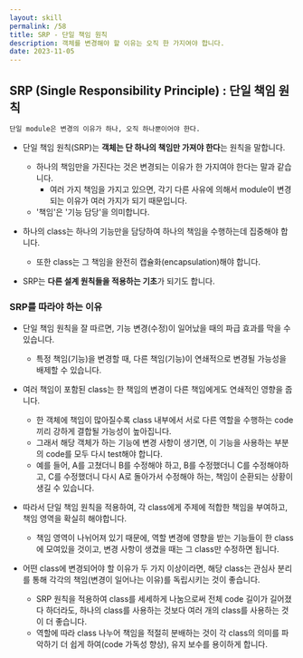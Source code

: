 ```yaml
---
layout: skill
permalink: /58
title: SRP - 단일 책임 원칙
description: 객체를 변경해야 할 이유는 오직 한 가지여야 합니다.
date: 2023-11-05
---
```



## SRP (Single Responsibility Principle) : 단일 책임 원칙

```txt
단일 module은 변경의 이유가 하나, 오직 하나뿐이어야 한다.
```

- 단일 책임 원칙(SRP)는 **객체는 단 하나의 책임만 가져야 한다**는 원칙을 말합니다.
    - 하나의 책임만을 가진다는 것은 변경되는 이유가 한 가지여야 한다는 말과 같습니다.
        - 여러 가지 책임을 가지고 있으면, 각기 다른 사유에 의해서 module이 변경되는 이유가 여러 가지가 되기 때문입니다.
    - '책임'은 '기능 담당'을 의미합니다.

- 하나의 class는 하나의 기능만을 담당하여 하나의 책임을 수행하는데 집중해야 합니다.
    - 또한 class는 그 책임을 완전히 캡슐화(encapsulation)해야 합니다.

- SRP는 **다른 설계 원칙들을 적용하는 기초**가 되기도 합니다.


### SRP를 따라야 하는 이유

- 단일 책임 원칙을 잘 따르면, 기능 변경(수정)이 일어났을 때의 파급 효과를 막을 수 있습니다.
    - 특정 책임(기능)을 변경할 때, 다른 책임(기능)이 연쇄적으로 변경될 가능성을 배제할 수 있습니다.

- 여러 책임이 포함된 class는 한 책임의 변경이 다른 책임에게도 연쇄적인 영향을 줍니다.
    - 한 객체에 책임이 많아질수록 class 내부에서 서로 다른 역할을 수행하는 code끼리 강하게 결합될 가능성이 높아집니다.
    - 그래서 해당 객체가 하는 기능에 변경 사항이 생기면, 이 기능을 사용하는 부분의 code를 모두 다시 test해야 합니다.
    - 예를 들어, A를 고쳤더니 B를 수정해야 하고, B를 수정했더니 C를 수정해야하고, C를 수정했더니 다시 A로 돌아가서 수정해야 하는, 책임이 순환되는 상황이 생길 수 있습니다.
 
- 따라서 단일 책임 원칙을 적용하여, 각 class에게 주제에 적합한 책임을 부여하고, 책임 영역을 확실히 해야합니다.
    - 책임 영역이 나뉘어져 있기 때문에, 역할 변경에 영향을 받는 기능들이 한 class에 모여있을 것이고, 변경 사항이 생겼을 때는 그 class만 수정하면 됩니다.

- 어떤 class에 변경되어야 할 이유가 두 가지 이상이라면, 해당 class는 관심사 분리를 통해 각각의 책임(변경이 일어나는 이유)를 독립시키는 것이 좋습니다.
    - SRP 원칙을 적용하여 class를 세세하게 나눔으로써 전체 code 길이가 길어졌다 하더라도, 하나의 class를 사용하는 것보다 여러 개의 class를 사용하는 것이 더 좋습니다.
    - 역할에 따라 class 나누어 책임을 적절히 분배하는 것이 각 class의 의미를 파악하기 더 쉽게 하여(code 가독성 향상), 유지 보수를 용이하게 합니다.



